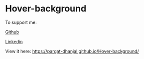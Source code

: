 # Hover-background

To support me:

[Github](https://github.com/Kumarswamy-palakuri)

[Linkedin](https://www.linkedin.com/in/kumara-swamy-palakuri-037001208/)

View it here: https://pargat-dhanjal.github.io/Hover-background/